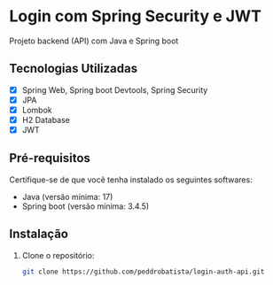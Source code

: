 # Login com Spring Security e JWT

Projeto backend (API) com Java e Spring boot

## Tecnologias Utilizadas
- [x] Spring Web, Spring boot Devtools, Spring Security
- [x] JPA
- [x] Lombok
- [x] H2 Database
- [x] JWT

## Pré-requisitos
Certifique-se de que você tenha instalado os seguintes softwares:
- Java (versão mínima: 17)
- Spring boot (versão mínima: 3.4.5)

## Instalação
1. Clone o repositório:
   ```bash
   git clone https://github.com/peddrobatista/login-auth-api.git

